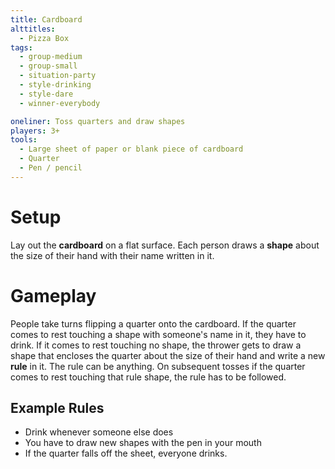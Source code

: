 ```yaml
---
title: Cardboard
alttitles:
  - Pizza Box
tags:
  - group-medium
  - group-small
  - situation-party
  - style-drinking
  - style-dare
  - winner-everybody

oneliner: Toss quarters and draw shapes
players: 3+
tools:
  - Large sheet of paper or blank piece of cardboard
  - Quarter
  - Pen / pencil
---
```

# Setup

Lay out the **cardboard** on a flat surface. Each person draws a **shape** about
the size of their hand with their name written in it.

# Gameplay

People take turns flipping a quarter onto the cardboard. If the quarter comes to
rest touching a shape with someone's name in it, they have to drink. If it comes
to rest touching no shape, the thrower gets to draw a shape that encloses the
quarter about the size of their hand and write a new **rule** in it. The rule
can be anything. On subsequent tosses if the quarter comes to rest touching that
rule shape, the rule has to be followed.

## Example Rules

- Drink whenever someone else does
- You have to draw new shapes with the pen in your mouth
- If the quarter falls off the sheet, everyone drinks.
